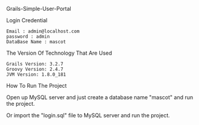 Grails-Simple-User-Portal

  Login Credential

	Email : admin@localhost.com
	password : admin
	DataBase Name : mascot
	
 The Version Of Technology That Are Used
 
	Grails Version: 3.2.7
	Groovy Version: 2.4.7
	JVM Version: 1.8.0_181
	
	
How To Run The Project


Open up MySQL server and just create a database name "mascot" and run the project.


Or import the "login.sql" file to MySQL server and run the project.
